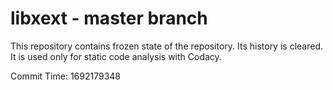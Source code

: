 # libxext - master branch

This repository contains frozen state of the repository.
Its history is cleared. It is used only for static code
analysis with Codacy.

Commit Time: 1692179348